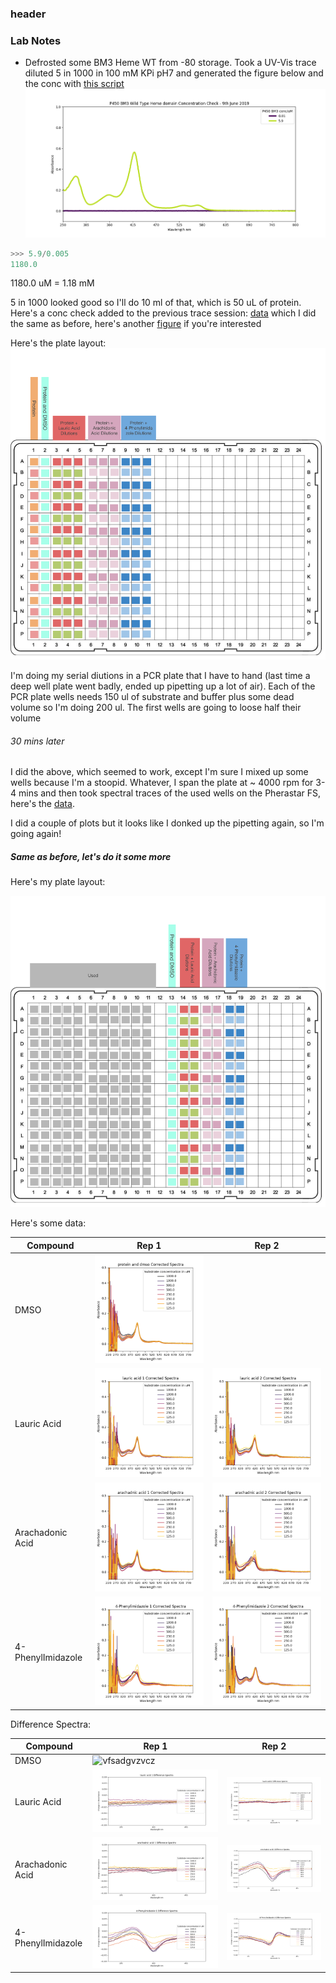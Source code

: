 ### header


### Lab Notes
* Defrosted some BM3 Heme WT from -80 storage. Took a UV-Vis trace diluted 5 in 1000 in 100 mM KPi pH7 and generated the figure below and the conc with [this script](20190618_ProtinConcCheck.py	)
![figure](20190618_BM3StockConc.png	)
```python
>>> 5.9/0.005
1180.0
```
1180.0 uM = 1.18 mM

5 in 1000 looked good so I'll do 10 ml of that, which is 50 uL of protein.
Here's a conc check added to the previous trace session:
[data](20190618_BM3StckConcCheck2.csv	) which I did the same as before, here's another [figure](20190618_BM3StockConc_2.png) if you're interested 


Here's the plate layout:
![Platelayout](20190618_Platelayout.png)

I'm doing my serial diutions in a PCR plate that I have to hand (last time a deep well plate went badly, ended up pipetting up a lot of air). Each of the PCR plate wells needs 150 ul of substrate and buffer plus some dead volume so I'm doing 200 ul. The first wells are going to loose half their volume

###### 30 mins later
I did the above, which seemed to work, except I'm sure I mixed up some wells because I'm a stoopid. Whatever, I span the plate at ~ 4000 rpm for 3-4 mins and then took spectral traces of the used wells on the Pherastar FS, here's the [data](20190618_Assay1.CSV).

I did a couple of plots  but it looks like I donked up the pipetting again, so I'm going again!


##### Same as before, let's do it some more

Here's my plate layout:

![plate2](20190618_PlatelayoutPM.png)


Here's some data:

|Compound|Rep 1|Rep 2|
|---|---|---|
|DMSO|![vfsadgvzvcz](protein_and_dmso_Corrected_Spectra_PM.png)||
|Lauric Acid|![gvfsabvdz](lauric_acid_1_Corrected_Spectra_PM.png)|![fd\cds\vvfss](lauric_acid_2_Corrected_Spectra_PM.png)|
|Arachadonic Acid|![fxgdjfdz](arachadnic_acid_1_Corrected_Spectra_PM.png)|![grsgfzcxzg](arachadnic_acid_2_Corrected_Spectra_PM.png)|
|4-PhenylImidazole|![gfdsavcx](4-Phenylimidazole_1_Corrected_Spectra_PM.png)|![frsgfzhhjz](4-Phenylimidazole_2_Corrected_Spectra_PM.png)|

Difference Spectra:

|Compound|Rep 1|Rep 2|
|---|---|---|
|DMSO|![vfsadgvzvcz](protein_and_dmso_Difference_PM.png)||
|Lauric Acid|![gvfsabvdz](lauric_acid_1_Difference_Spectra_PM.png)|![fd\cds\vvfss](lauric_acid_2_Difference_Spectra_PM.png)|
|Arachadonic Acid|![fxgdjfdz](arachadnic_acid_1_Difference_Spectra_PM.png)|![grsgfzcxzg](arachadnic_acid_2_Difference_Spectra_PM.png)|
|4-PhenylImidazole|![gfdsavcx](4-Phenylimidazole_1_Difference_Spectra_PM.png)|![frsgfzhhjz](4-Phenylimidazole_2_Difference_Spectra_PM.png)|
